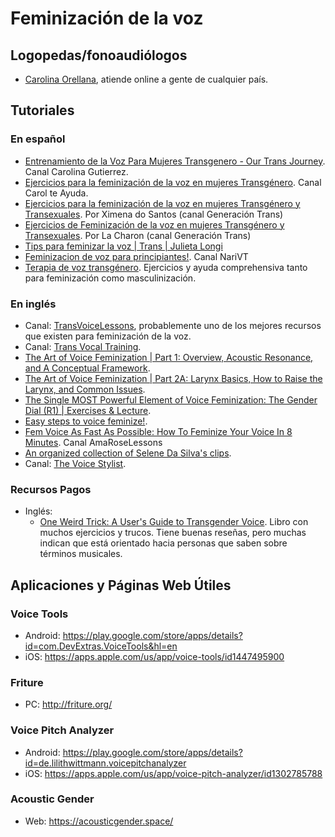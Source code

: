 # Feminización de la voz

## Logopedas/fonoaudiólogos
* [Carolina Orellana](https://www.instagram.com/fonoaudiologacarolinaorellana/), atiende online a gente de cualquier país.

## Tutoriales

### En español
* [Entrenamiento de la Voz Para Mujeres Transgenero - Our Trans Journey](https://youtu.be/H6MN7VQyP58). Canal Carolina Gutierrez.
* [Ejercicios para la feminización de la voz en mujeres Transgénero](https://youtu.be/O7AOIFqwizs). Canal Carol te Ayuda.
* [Ejercicios para la feminización de la voz en mujeres Transgénero y Transexuales](https://www.youtube.com/watch?v=kTCfeG2Bbvw). Por Ximena do Santos (canal Generación Trans)
* [Ejercicios de Feminización de la voz en mujeres Transgénero y Transexuales](https://www.youtube.com/watch?v=Ekf3qNM3F6A). Por La Charon (canal Generación Trans)
* [Tips para feminizar la voz | Trans | Julieta Longi](https://youtu.be/g6PswTvqOw8?si=BCXTRa2wPs9R19sR)
* [Feminizacion de voz para principiantes!](https://youtu.be/lVDr4VIytHs?si=-pC3KfLZSEMMQXGD). Canal NariVT
* [Terapia de voz transgénero](https://emergepediatrictherapy.com/terapia-vocal-transgenero-introduccion-anatomia-y-tono/). Ejercicios y ayuda comprehensiva tanto para feminización como masculinización.

### En inglés
* Canal: [TransVoiceLessons](https://www.youtube.com/@TransVoiceLessons), probablemente uno de los mejores recursos que existen para feminización de la voz.
* Canal: [Trans Vocal Training](https://www.youtube.com/user/scootergoat01).
* [The Art of Voice Feminization | Part 1: Overview, Acoustic Resonance, and A Conceptual Framework](https://youtu.be/ynFqjE2AEGk).
* [The Art of Voice Feminization | Part 2A: Larynx Basics, How to Raise the Larynx, and Common Issues](https://youtu.be/iTViDd0QPEI).
* [The Single MOST Powerful Element of Voice Feminization: The Gender Dial (R1) | Exercises & Lecture](https://youtu.be/BW8X2nXexQs).
* [Easy steps to voice feminize!](https://youtu.be/otCf3_PbLHA).
* [Fem Voice As Fast As Possible: How To Feminize Your Voice In 8 Minutes](https://youtu.be/MbzScCDKfGQ?si=hutXugznpCEKf5nb). Canal AmaRoseLessons
* [An organized collection of Selene Da Silva's clips](https://www.reddit.com/r/transvoice/comments/ztdtll/an_organized_collection_of_selene_da_silvas_clips/?utm_source=share&utm_medium=web2x&context=3).
* Canal: [The Voice Stylist](https://www.youtube.com/@TheVoiceStylist/videos).

### Recursos Pagos
* Inglés:
  * [One Weird Trick: A User's Guide to Transgender Voice](https://www.amazon.com/One-Weird-Trick-Users-Transgender/dp/1986757382?crid=XRT8F0T2FE4G&keywords=one+weird+trick:+a+guide&qid=1676568635&sprefix=one+weird+trick+a+guid,aps,88&sr=8-1&linkCode=sl1&tag=emergepediatr-20&linkId=86a5ee8aa1d30f7a7930fbef847173e3&language=en_US&ref_=as_li_ss_tl). Libro con muchos ejercicios y trucos. Tiene buenas reseñas, pero muchas indican que está orientado hacia personas que saben sobre términos musicales.

## Aplicaciones y Páginas Web Útiles

### Voice Tools
* Android: https://play.google.com/store/apps/details?id=com.DevExtras.VoiceTools&hl=en
* iOS: https://apps.apple.com/us/app/voice-tools/id1447495900

### Friture
* PC: http://friture.org/

### Voice Pitch Analyzer
* Android: https://play.google.com/store/apps/details?id=de.lilithwittmann.voicepitchanalyzer
* iOS: https://apps.apple.com/us/app/voice-pitch-analyzer/id1302785788

### Acoustic Gender
* Web: https://acousticgender.space/
